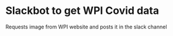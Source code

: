 # Slackbot to get WPI Covid data

Requests image from WPI website and posts it in the slack channel
